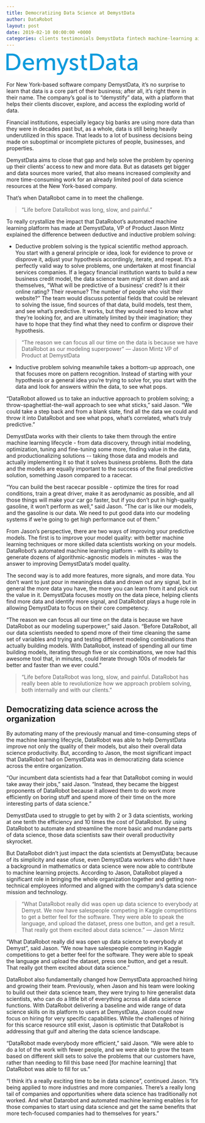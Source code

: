 ```yaml
---
title: Democratizing Data Science at DemystData
author: DataRobot
layout: post
date: 2019-02-10 00:00:00 +0000
categories: clients testimonials DemystData fintech machine-learning ai
---
```


![DemystData](/img//demystdata.png)

For New York-based software company DemystData, it’s no surprise to learn that data is a core part of their business; after all, it’s right there in their name. The company’s goal is to “demystify” data, with a platform that helps their clients discover, explore, and access the exploding world of data. 

Financial institutions, especially legacy big banks are using more data than they were in decades past but, as a whole, data is still being heavily underutilized in this space. That leads to a lot of business decisions being made on suboptimal or incomplete pictures of people, businesses, and properties. 

DemystData aims to close that gap and help solve the problem by opening up their clients’ access to new and more data. But as datasets get bigger and data sources more varied, that also means increased complexity and more time-consuming work for an already limited pool of data science resources at the New York-based company. 

That’s when DataRobot came in to meet the challenge.

> “Life before DataRobot was long, slow, and painful.” 

To really crystallize the impact that DataRobot’s automated machine learning platform has made at DemystData, VP of Product Jason Mintz explained the difference between deductive and inductive problem solving: 

- Deductive problem solving is the typical scientific method approach. You start with a general principle or idea, look for evidence to prove or disprove it, adjust your hypothesis accordingly, iterate, and repeat. It’s a perfectly valid way to solve problems, one undertaken at most financial services companies. If a legacy financial institution wants to build a new business credit model, the data science team might sit down and ask themselves, “What will be predictive of a business’ credit? Is it their online rating? Their revenue? The number of people who visit their website?” The team would discuss potential fields that could be relevant to solving the issue, find sources of that data, build models, test them, and see what’s predictive. It works, but they would need to know what they’re looking for, and are ultimately limited by their imagination; they have to hope that they find what they need to confirm or disprove their hypothesis.

> “The reason we can focus all our time on the data is because we have DataRobot as our modeling superpower” — Jason Mintz VP of Product at DemystData

-  Inductive problem solving meanwhile takes a bottom-up approach, one that focuses more on pattern recognition. Instead of starting with your hypothesis or a general idea you’re trying to solve for, you start with the data and look for answers within the data, to see what pops. 

“DataRobot allowed us to take an inductive approach to problem solving; a throw-spaghettiat-the-wall approach to see what sticks,” said Jason. “We could take a step back and from a blank slate, find all the data we could and throw it into DataRobot and see what pops, what’s correlated, what’s truly predictive.” 

DemystData works with their clients to take them through the entire machine learning lifecycle - from data discovery, through initial modeling, optimization, tuning and fine-tuning some more, finding value in the data, and productionalizing solutions -- taking those data and models and actually implementing it so that it solves business problems. Both the data and the models are equally important to the success of the final predictive solution, something Jason compared to a racecar. 

“You can build the best racecar possible - optimize the tires for road conditions, train a great driver, make it as aerodynamic as possible, and all those things will make your car go faster, but if you don’t put in high-quality gasoline, it won’t perform as well,” said Jason. “The car is like our models, and the gasoline is our data. We need to put good data into our modeling systems if we’re going to get high performance out of them.” 

From Jason’s perspective, there are two ways of improving your predictive models. The first is to improve your model quality: with better machine learning techniques or more skilled data scientists working on your models. DataRobot’s automated machine learning platform - with its ability to generate dozens of algorithmic-agnostic models in minutes - was the answer to improving DemystData’s model quality. 

The second way is to add more features, more signals, and more data. You don’t want to just pour in meaningless data and drown out any signal, but in general the more data you have, the more you can learn from it and pick out the value in it. DemystData focuses mostly on the data piece, helping clients find more data and identify more signal, and DataRobot plays a huge role in allowing DemystData to focus on their core competency.

“The reason we can focus all our time on the data is because we have DataRobot as our modeling superpower,” said Jason. “Before DataRobot, all our data scientists needed to spend more of their time cleaning the same set of variables and trying and testing different modeling combinations than actually building models. With DataRobot, instead of spending all our time building models, iterating through five or six combinations, we now had this awesome tool that, in minutes, could iterate through 100s of models far better and faster than we ever could.” 

> “Life before DataRobot was long, slow, and painful. DataRobot has really been able to revolutionize how we approach problem solving, both internally and with our clients.” 

## Democratizing data science across the organization 

By automating many of the previously manual and time-consuming steps of the machine learning lifecycle, DataRobot was able to help DemystData improve not only the quality of their models, but also their overall data science productivity. But, according to Jason, the most significant impact that DataRobot had on DemystData was in democratizing data science across the entire organization. 

“Our incumbent data scientists had a fear that DataRobot coming in would take away their jobs,” said Jason. “Instead, they became the biggest proponents of DataRobot because it allowed them to do work more efficiently on boring stuff and spend more of their time on the more interesting parts of data science.” 

DemystData used to struggle to get by with 2 or 3 data scientists, working at one tenth the efficiency and 10 times the cost of DataRobot. By using DataRobot to automate and streamline the more basic and mundane parts of data science, those data scientists saw their overall productivity skyrocket. 

But DataRobot didn’t just impact the data scientists at DemystData; because of its simplicity and ease ofuse, even DemystData workers who didn’t have a background in mathematics or data science were now able to contribute to machine learning projects. According to Jason, DataRobot played a significant role in bringing the whole organization together and getting non-technical employees informed and aligned with the company’s data science mission and technology.

> “What DataRobot really did was open up data science to everybody at Demyst. We now have salespeople competing in Kaggle competitions to get a better feel for the software. They were able to speak the language, and upload the dataset, press one button, and get a result. That really got them excited about data science.” — Jason Mintz

“What DataRobot really did was open up data science to everybody at Demyst”, said Jason. “We now have salespeople competing in Kaggle competitions to get a better feel for the software. They were able to speak the language and upload the dataset, press one button, and get a result. That really got them excited about data science.” 

DataRobot also fundamentally changed how DemystData approached hiring and growing their team. Previously, when Jason and his team were looking to build out their data science team, they were trying to hire generalist data scientists, who can do a little bit of everything across all data science functions. With DataRobot delivering a baseline and wide range of data science skills on its platform to users at DemystData, Jason could now focus on hiring for very specific capabilities. While the challenges of hiring for this scarce resource still exist, Jason is optimistic that DataRobot is addressing that gulf and altering the data science landscape. 

“DataRobot made everybody more efficient,” said Jason. “We were able to do a lot of the work with fewer people, and we were able to grow the team based on different skill sets to solve the problems that our customers have, rather than needing to fill this base need [for machine learning] that DataRobot was able to fill for us.”

“I think it’s a really exciting time to be in data science”, continued Jason. “It’s being applied to more industries and more companies. There’s a really long tail of companies and opportunities where data science has traditionally not worked. And what Datarobot and automated machine learning enables is for those companies to start using data science and get the same benefits that more tech-focused companies had to themselves for years.” 

